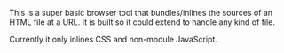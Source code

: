 This is a super basic browser tool that bundles/inlines the sources of an HTML file at a URL.
It is built so it could extend to handle any kind of file.

Currently it only inlines CSS and non-module JavaScript.
